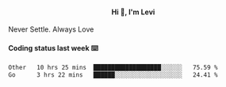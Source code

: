 <h4 style="text-align: center;">Hi 👋, I'm Levi</h4>  Never Settle. Always Love
<!---<img align="right" alt="Coding" width="300" src="https://i.pinimg.com/originals/81/17/8b/81178b47a8598f0c81c4799f2cdd4057.gif"></p> --->

#### Coding status last week ⌨️

<!--START_SECTION:waka-->

```txt
Other   10 hrs 25 mins  ███████████████████░░░░░░   75.59 %
Go      3 hrs 22 mins   ██████░░░░░░░░░░░░░░░░░░░   24.41 %
```

<!--END_SECTION:waka-->

